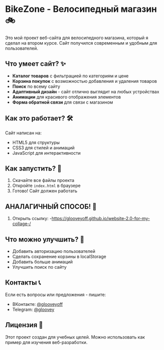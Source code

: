 ﻿# BikeZone - Велосипедный магазин 🚲

Это мой проект веб-сайта для велосипедного магазина, который я сделал на втором курсе. Сайт получился современным и удобным для пользователей.

## Что умеет сайт? ✨

- **Каталог товаров** с фильтрацией по категориям и цене
- **Корзина покупок** с возможностью добавления и удаления товаров
- **Поиск** по всему сайту
- **Адаптивный дизайн** - сайт отлично выглядит на любых устройствах
- **Анимации** для красивого отображения элементов
- **Форма обратной связи** для связи с магазином

## Как это работает? 🛠️

Сайт написан на:
- HTML5 для структуры
- CSS3 для стилей и анимаций
- JavaScript для интерактивности

## Как запустить? 🚀

1. Скачайте все файлы проекта
2. Откройте `index.html` в браузере
3. Готово! Сайт должен работать
## АНАЛАГИЧНЫЙ СПОСОБ! 🚀
1. Открыть ссылку: -https://glooveyoff.github.io/website-2.0-for-my-collage-/

## Что можно улучшить? 📝

- Добавить авторизацию пользователей
- Сделать сохранение корзины в localStorage
- Добавить больше анимаций
- Улучшить поиск по сайту

## Контакты 📞

Если есть вопросы или предложения - пишите:
- ВКонтакте: [@glooveyoff](https://vk.com/glooveyoff)
- Telegram: [@gloovey](https://t.me/gloovey)

## Лицензия 📄

Этот проект создан для учебных целей. Можно использовать как пример для изучения веб-разработки.

